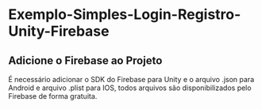 # Exemplo-Simples-Login-Registro-Unity-Firebase

## Adicione o Firebase ao Projeto
É necessário adicionar o SDK do Firebase para Unity e o arquivo .json para Android e arquivo .plist para IOS, todos arquivos são disponibilizados pelo Firebase de forma gratuita.

